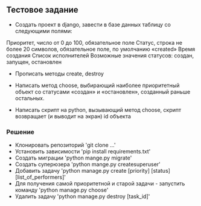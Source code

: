 ## Тестовое задание
- Создать проект в django, завести в базе данных таблицу со следующими полями:

Приоритет, число от 0 до 100, обязательное поле
Статус, строка не более 20 символов, обязательное поле, по умолчанию «created»
Время создания
Список исполнителей
Возможные значения статусов: создан, запущен, остановлен

- Прописать методы create, destroy

- Написать метод choose, выбирающий наиболее приоритетный объект со статусами «создан» и «остановлен», созданный раньше остальных.

- Написать скрипт на python, вызывающий метод choose, скрипт возвращает (и выводит на экран) id объекта

### Решение
- Клонировать репозиторий 'git clone ...'
- Установить зависимости 'pip install requirements.txt'
- Создать миграции 'python mange.py migrate'
- Создать суперюзера 'python mange.py createsuperuser'
- Добавить задачу 'python manage.py create [priority] [status] [list_of_performers]'
- Для получения самой приоритетной и старой задачи - запустить команду 'python manage.py choose'
- Удалить задачу 'python manage.py destroy [task_id]'

